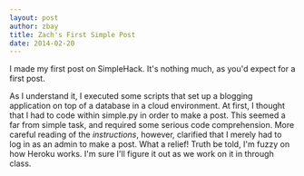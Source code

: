 ```yaml
---
layout: post
author: zbay
title: Zach's First Simple Post
date: 2014-02-20
---
```


I made my first post on SimpleHack. It's nothing much, as you'd expect for a first post.

As I understand it, I executed some scripts that set up a blogging application on top of a database in a cloud environment. At first, I thought that I had to code within simple.py in order to make a post. This seemed a far from simple task, and required some serious code comprehension. More careful reading of the _instructions_, however, clarified that I merely had to log in as an admin to make a post. What a relief!
Truth be told, I'm fuzzy on how Heroku works. I'm sure I'll figure it out as we work on it in through class.
